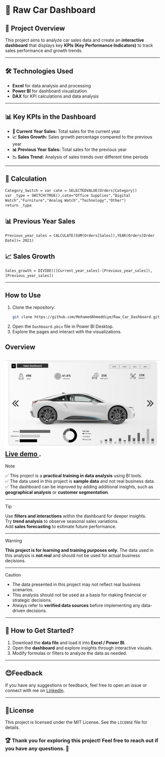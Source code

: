 # 🚗 Raw Car Dashboard  

## 📌 Project Overview  
This project aims to analyze car sales data and create an **interactive dashboard** that displays key **KPIs (Key Performance Indicators)** to track sales performance and growth trends.  

---

## 🛠️ Technologies Used  
- **Excel** for data analysis and processing  
- **Power BI** for dashboard visualization  
- **DAX** for KPI calculations and data analysis  

---

## 📊 Key KPIs in the Dashboard  
- **🔹 Current Year Sales:** Total sales for the current year  
- **📈 Sales Growth:** Sales growth percentage compared to the previous year  
- **📊 Previous Year Sales:** Total sales for the previous year  
- **📉 Sales Trend:** Analysis of sales trends over different time periods  

---
## 🧮 Calculation 

```DAX
Category_Switch = var cate = SELECTEDVALUE(Orders[Category])
var _type = SWITCH(TRUE(),cate="Office Supplies","Digital Watch","Furniture","Analog Watch","Technology","Other")
return _type

```
## 📊 Previous Year Sales
```DAX
Previous_year_sales = CALCULATE(SUM(Orders[Sales]),YEAR(Orders[Order Date])= 2021)

```
## 📈 Sales Growth

```DAX
Sales_growth = DIVIDE(([Current_year_sales]-[Previous_year_sales]),[Previous_year_sales]) 

```
---
## How to Use
1. Clone the repository:
   ```bash
   git clone https://github.com/MohamedAhmeddiye/Raw_Car_Dashboard.git
   ```
2. Open the `Dashboard.pbix` file in Power BI Desktop.
3. Explore the pages and interact with the visualizations.

## Overview
![Overview](Screenshots/4.png)
[Live demo ](linkedin.com/in/mohammed-ahmed-052769239).
---
> [!NOTE]  
✅ This project is a **practical training in data analysis** using BI tools.  
✅ The data used in this project is **sample data** and not real business data.  
✅ The dashboard can be improved by adding additional insights, such as **geographical analysis** or **customer segmentation**.  

---

> [!TIP]
> Use **filters and interactions** within the dashboard for deeper insights.  
> Try **trend analysis** to observe seasonal sales variations.  
> Add **sales forecasting** to estimate future performance.  

---

> [!WARNING]  
> **This project is for learning and training purposes only.** The data used in this analysis is **not real** and should not be used for actual business decisions.  

---

> [!CAUTION]  
- The data presented in this project may not reflect real business scenarios.  
- This analysis should not be used as a basis for making financial or strategic decisions.  
- Always refer to **verified data sources** before implementing any data-driven decisions.  

---

## 🚀 How to Get Started?  
1. Download the **data file** and load it into **Excel / Power BI**.  
2. Open the **dashboard** and explore insights through interactive visuals.  
3. Modify formulas or filters to analyze the data as needed.  

---

## 😊Feedback

If you have any suggestions or feedback, feel free to open an issue or connect with me on [LinkedIn](linkedin.com/in/mohammed-ahmed-052769239).

---
## 📑License
This project is licensed under the MIT License. See the `LICENSE` file for details.

### 🏆 **Thank you for exploring this project!** Feel free to reach out if you have any questions. 🚀